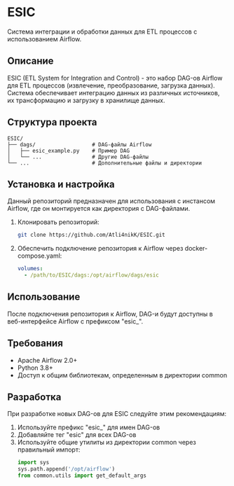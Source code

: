 # ESIC

Система интеграции и обработки данных для ETL процессов с использованием Airflow.

## Описание

ESIC (ETL System for Integration and Control) - это набор DAG-ов Airflow для ETL процессов (извлечение, преобразование, загрузка данных). Система обеспечивает интеграцию данных из различных источников, их трансформацию и загрузку в хранилище данных.

## Структура проекта

```
ESIC/
├── dags/                  # DAG-файлы Airflow
│   ├── esic_example.py    # Пример DAG
│   └── ...                # Другие DAG-файлы
└── ...                    # Дополнительные файлы и директории
```

## Установка и настройка

Данный репозиторий предназначен для использования с инстансом Airflow, где он монтируется как директория с DAG-файлами.

1. Клонировать репозиторий:
   ```bash
   git clone https://github.com/Atli4nikK/ESIC.git
   ```

2. Обеспечить подключение репозитория к Airflow через docker-compose.yaml:
   ```yaml
   volumes:
     - /path/to/ESIC/dags:/opt/airflow/dags/esic
   ```

## Использование

После подключения репозитория к Airflow, DAG-и будут доступны в веб-интерфейсе Airflow с префиксом "esic_".

## Требования

- Apache Airflow 2.0+
- Python 3.8+
- Доступ к общим библиотекам, определенным в директории common

## Разработка

При разработке новых DAG-ов для ESIC следуйте этим рекомендациям:

1. Используйте префикс "esic_" для имен DAG-ов
2. Добавляйте тег "esic" для всех DAG-ов
3. Используйте общие утилиты из директории common через правильный импорт:
   ```python
   import sys
   sys.path.append('/opt/airflow')
   from common.utils import get_default_args
   ``` 